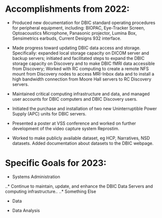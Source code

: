 # Accomplishments from 2022:

- Produced new documentation for DBIC standard operating procedures for peripheral equipment, including: BIOPAC, Eye-Tracker Screen, Optoacoustics Microphone, Panasonic projector, Lumina Box, Sensimetrics earbuds, Current Designs 932 interface. 

- Made progress toward updating DBIC data access and storage. Specifically: expanded local storage capacity on DICOM server and backup servers; initiated and facilitated steps to expand the DBIC storage capacity on Discovery and to make DBIC fMRI data accessible from Discovery; Worked with RC computing to create a remote NFS mount from Discovery nodes to access MRI-Inbox data and to install a high bandwidth connection from Moore Hall servers to RC Discovery servers.

- Maintained critical computing infrastructure and data, and managed user accounts for DBIC computers and DBIC Discovery users.

- Initiated the purchase and installation of two new Uninterruptible Power Supply (APC) units for DBIC servers.

- Presented a poster at VSS conference and worked on further development of the video capture system Reprostim.

- Worked to make publicly available dataset, eg HCP, Narratives, NSD datasets. Added documentation about datasets to the DBIC webpage.

# Specific Goals for 2023:

- Systems Administration

..* Continue to maintain, update, and enhance the DBIC Data Servers and
computing infrastructure.. 
..* Something Else

- Data

- Data Analysis
